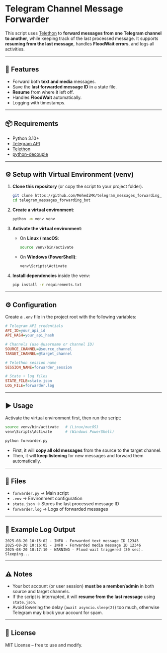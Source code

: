 # Telegram Channel Message Forwarder

This script uses [Telethon](https://docs.telethon.dev/) to **forward messages from one Telegram channel to another**, while keeping track of the last processed message.
It supports **resuming from the last message**, handles **FloodWait errors**, and logs all activities.

---

## 🚀 Features

* Forward both **text and media** messages.
* Save the **last forwarded message ID** in a state file.
* **Resume** from where it left off.
* Handles **FloodWait** automatically.
* Logging with timestamps.

---

## 📦 Requirements

* Python 3.10+
* [Telegram API](https://my.telegram.org/auth)
* [Telethon](https://pypi.org/project/Telethon/)
* [python-decouple](https://pypi.org/project/python-decouple/)

---

## ⚙️ Setup with Virtual Environment (venv)

1. **Clone this repository** (or copy the script to your project folder).

   ```bash
   git clone https://github.com/MehediMK/telegram_messages_forwarding_bot.git
   cd telegram_messages_forwarding_bot
   ```

2. **Create a virtual environment**:

   ```bash
   python -m venv venv
   ```

3. **Activate the virtual environment**:

   * On **Linux / macOS**:

     ```bash
     source venv/bin/activate
     ```
   * On **Windows (PowerShell)**:

     ```powershell
     venv\Scripts\Activate
     ```

4. **Install dependencies** inside the venv:

   ```bash
   pip install -r requirements.txt
   ```

---

## ⚙️ Configuration

Create a `.env` file in the project root with the following variables:

```ini
# Telegram API credentials
API_ID=your_api_id
API_HASH=your_api_hash

# Channels (use @username or channel ID)
SOURCE_CHANNEL=@source_channel
TARGET_CHANNEL=@target_channel

# Telethon session name
SESSION_NAME=forwarder_session

# State + log files
STATE_FILE=state.json
LOG_FILE=forwarder.log
```

---

## ▶️ Usage

Activate the virtual environment first, then run the script:

```bash
source venv/bin/activate   # (Linux/macOS)
venv\Scripts\Activate      # (Windows PowerShell)

python forwarder.py
```

* First, it will **copy all old messages** from the source to the target channel.
* Then, it will **keep listening** for new messages and forward them automatically.

---

## 📁 Files

* `forwarder.py` → Main script
* `.env` → Environment configuration
* `state.json` → Stores the last processed message ID
* `forwarder.log` → Logs of forwarded messages

---

## 📝 Example Log Output

```
2025-08-20 10:15:02 - INFO - Forwarded text message ID 12345
2025-08-20 10:16:05 - INFO - Forwarded media message ID 12346
2025-08-20 10:17:10 - WARNING - Flood wait triggered (30 sec). Sleeping...
```

---

## ⚠️ Notes

* Your bot account (or user session) **must be a member/admin** in both source and target channels.
* If the script is interrupted, it will **resume from the last message** using `state.json`.
* Avoid lowering the delay (`await asyncio.sleep(2)`) too much, otherwise Telegram may block your account for spam.

---

## 📜 License

MIT License – free to use and modify.
